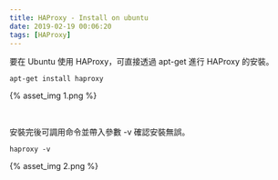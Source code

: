 ```yaml
---
title: HAProxy - Install on ubuntu
date: 2019-02-19 00:06:20
tags: [HAProxy]
---
```


要在 Ubuntu 使用 HAProxy，可直接透過 apt-get 進行 HAProxy 的安裝。  

<!-- More -->

    apt-get install haproxy

{% asset_img 1.png %}

<br/>


安裝完後可調用命令並帶入參數 -v 確認安裝無誤。   

    haproxy -v

{% asset_img 2.png %}
